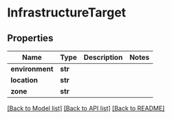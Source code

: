 # InfrastructureTarget

## Properties
Name | Type | Description | Notes
------------ | ------------- | ------------- | -------------
**environment** | **str** |  | 
**location** | **str** |  | 
**zone** | **str** |  | 

[[Back to Model list]](../README.md#documentation-for-models) [[Back to API list]](../README.md#documentation-for-api-endpoints) [[Back to README]](../README.md)

